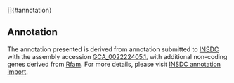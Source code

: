 []{#annotation}

Annotation
----------

The annotation presented is derived from annotation submitted to
[INSDC](http://www.insdc.org) with the assembly accession
[GCA\_002222405.1](http://www.ebi.ac.uk/ena/data/view/GCA_002222405.1),
with additional non-coding genes derived from
[Rfam](http://rfam.xfam.org/). For more details, please visit [INSDC
annotation
import](http://ensemblgenomes.org/info/data/insdc_annotation).
